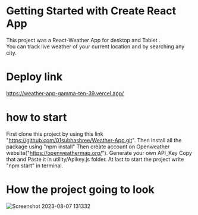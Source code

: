 # Getting Started with Create React App

This project was a React-Weather App for desktop and Tablet . <br/>
You can track live weather of your current location and by searching any city.

# Deploy link

https://weather-app-gamma-ten-39.vercel.app/

# how to start

First clone this project by using this link "https://github.com/01subhashree/Weather-App.git".
Then install all the package using "npm install"
Then create account on Openweather website("https://openweathermap.org/").
Generate your own API_Key
Copy that and Paste it in utility/Apikey.js folder.
At last to start the project write "npm start" in terminal.

# How the project going to look

![Screenshot 2023-08-07 131332](https://github.com/01subhashree/Weather-App/assets/121716043/4c458b57-abd5-4031-9152-aed42dd86f50)
